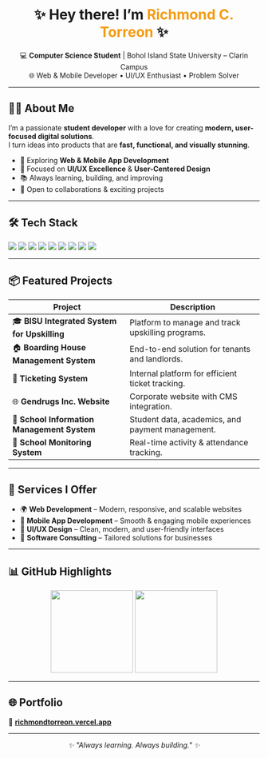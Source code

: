 <!-- Header Section -->
<h1 align="center">✨ Hey there! I’m <span style="color:#f39c12">Richmond C. Torreon</span> ✨</h1>
<p align="center">
  💻 <b>Computer Science Student</b> | Bohol Island State University – Clarin Campus <br/>
  🌐 Web & Mobile Developer • UI/UX Enthusiast • Problem Solver
</p>

---

<!-- About Me -->
## 👨‍💻 About Me  
I’m a passionate **student developer** with a love for creating **modern, user-focused digital solutions**.  
I turn ideas into products that are **fast, functional, and visually stunning**.  

- 🚀 Exploring **Web & Mobile App Development**
- 🎯 Focused on **UI/UX Excellence** & **User-Centered Design**
- 📚 Always learning, building, and improving
- 🤝 Open to collaborations & exciting projects

---

<!-- Tech Stack -->
## 🛠 Tech Stack  
<p>
  <img src="https://img.shields.io/badge/Next.js-000000?style=for-the-badge&logo=nextdotjs&logoColor=white"/>
  <img src="https://img.shields.io/badge/React-61DAFB?style=for-the-badge&logo=react&logoColor=black"/>
  <img src="https://img.shields.io/badge/Tailwind_CSS-38B2AC?style=for-the-badge&logo=tailwindcss&logoColor=white"/>
  <img src="https://img.shields.io/badge/Node.js-339933?style=for-the-badge&logo=node.js&logoColor=white"/>
  <img src="https://img.shields.io/badge/Express.js-000000?style=for-the-badge&logo=express&logoColor=white"/>
  <img src="https://img.shields.io/badge/MySQL-005C84?style=for-the-badge&logo=mysql&logoColor=white"/>
  <img src="https://img.shields.io/badge/React_Native-61DAFB?style=for-the-badge&logo=react&logoColor=black"/>
  <img src="https://img.shields.io/badge/Expo-000000?style=for-the-badge&logo=expo&logoColor=white"/>
  <img src="https://img.shields.io/badge/Figma-F24E1E?style=for-the-badge&logo=figma&logoColor=white"/>
</p>

---

<!-- Projects -->
## 📦 Featured Projects  

| Project | Description |
|---------|-------------|
| 🎓 **BISU Integrated System for Upskilling** | Platform to manage and track upskilling programs. |
| 🏠 **Boarding House Management System** | End-to-end solution for tenants and landlords. |
| 🎫 **Ticketing System** | Internal platform for efficient ticket tracking. |
| 🌐 **Gendrugs Inc. Website** | Corporate website with CMS integration. |
| 🏫 **School Information Management System** | Student data, academics, and payment management. |
| 📶 **School Monitoring System** | Real-time activity & attendance tracking. |

---

<!-- Services -->
## 🧩 Services I Offer  
- 🌍 **Web Development** – Modern, responsive, and scalable websites  
- 📱 **Mobile App Development** – Smooth & engaging mobile experiences  
- 🎨 **UI/UX Design** – Clean, modern, and user-friendly interfaces  
- 🧠 **Software Consulting** – Tailored solutions for businesses  

---

<!-- GitHub Stats -->
## 📊 GitHub Highlights  
<p align="center">
  <img src="https://github-readme-stats.vercel.app/api?username=regzmound&show_icons=true&theme=radical" height="165" />
  <img src="https://github-readme-streak-stats.herokuapp.com/?user=regzmound&theme=radical" height="165" />
</p>

---

<!-- Portfolio -->
## 🌐 Portfolio  
🔗 **[richmondtorreon.vercel.app](https://richmondtorreon.vercel.app/)**  

---

<p align="center">
  <i>✨ "Always learning. Always building." ✨</i>
</p>
